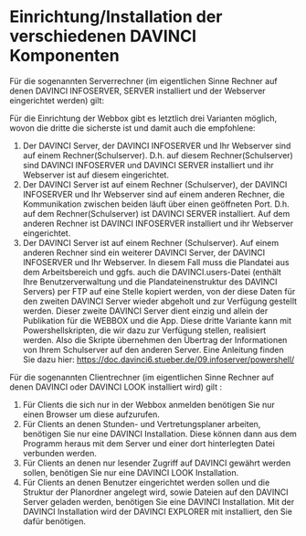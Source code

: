 # Einrichtung/Installation der verschiedenen DAVINCI Komponenten

Für die sogenannten Serverrechner (im eigentlichen Sinne Rechner auf denen DAVINCI INFOSERVER, SERVER installiert und der Webserver eingerichtet werden) gilt:

Für die Einrichtung der Webbox gibt es letztlich drei Varianten möglich, wovon die dritte die sicherste ist und damit auch die empfohlene:
1.	Der DAVINCI Server, der DAVINCI INFOSERVER und Ihr Webserver sind auf einem Rechner(Schulserver).
D.h. auf diesem Rechner(Schulserver) sind DAVINCI INFOSERVER und DAVINCI SERVER installiert und ihr Webserver ist auf diesem eingerichtet.
2.	Der DAVINCI Server ist auf einem Rechner (Schulserver), der DAVINCI INFOSERVER und Ihr Webserver sind auf einem anderen Rechner, die Kommunikation zwischen beiden läuft über einen geöffneten Port.
D.h. auf dem Rechner(Schulserver) ist DAVINCI SERVER installiert. Auf dem anderen Rechner ist DAVINCI INFOSERVER installiert und  ihr Webserver  eingerichtet.
3.	Der DAVINCI Server ist auf einem Rechner (Schulserver). Auf einem anderen Rechner sind ein weiterer DAVINCI Server, der DAVINCI INFOSERVER und Ihr Webserver.  In diesem Fall muss die Plandatei aus dem Arbeitsbereich und ggfs. auch die DAVINCI.users-Datei (enthält Ihre Benutzerverwaltung und die Plandateinenstruktur des DAVINCI Servers) per FTP auf eine Stelle kopiert werden, von der diese Daten für den zweiten DAVINCI Server wieder abgeholt und zur Verfügung gestellt werden. 
Dieser zweite DAVINCI Server dient einzig und allein der Publikation für die WEBBOX und die App. Diese dritte Variante kann mit Powershellskripten, die wir dazu zur Verfügung stellen, realisiert werden. Also die Skripte übernehmen den Übertrag der Informationen von Ihrem Schulserver auf den anderen Server. 
Eine Anleitung finden Sie dazu hier: https://doc.davinci6.stueber.de/09.infoserver/powershell/

Für die sogenannten Clientrechner (im eigentlichen Sinne Rechner auf denen DAVINCI oder DAVINCI LOOK installiert wird) gilt :

1.	Für Clients die sich nur in der Webbox anmelden benötigen Sie nur einen Browser um diese aufzurufen.
2.	Für Clients an denen Stunden- und Vertretungsplaner arbeiten, benötigen Sie nur eine DAVINCI Installation. Diese können dann aus dem Programm heraus mit dem Server und einer dort hinterlegten Datei verbunden werden.
3.	Für Clients an denen nur lesender Zugriff auf DAVINCI gewährt werden sollen, benötigen Sie nur eine DAVINCI LOOK Installation.
4.	Für Clients an denen Benutzer eingerichtet werden sollen und die Struktur der Planordner angelegt wird, sowie Dateien auf den DAVINCI Server geladen werden, benötigen Sie eine DAVINCI Installation. Mit der DAVINCI Installation wird der DAVINCI EXPLORER mit installiert, den Sie dafür benötigen.
